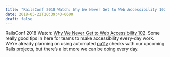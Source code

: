 ```yaml
---
title: "RailsConf 2018 Watch: Why We Never Get to Web Accessibility 102"
date: 2018-05-22T20:39:43-0600
draft: false
---
```


RailsConf 2018 Watch: [Why We Never Get to Web Accessibility 102](http://confreaks.tv/videos/railsconf2018-why-we-never-get-to-web-accessibility-102). Some really good tips in here for teams to make accessibility every-day work. We’re already planning on using automated [pa11y](http://pa11y.org) checks with our upcoming Rails projects, but there’s a lot more we can be doing every day.
